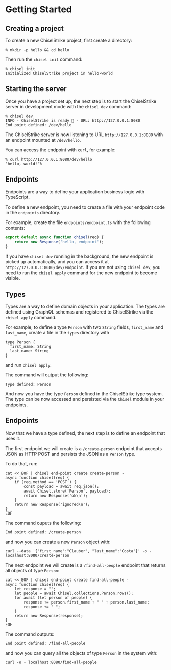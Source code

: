 # Getting Started

## Creating a project

To create a new ChiselStrike project, first create a directory:

```console
% mkdir -p hello && cd hello
```

Then run the `chisel init` command:

```console
% chisel init
Initialized ChiselStrike project in hello-world
```

## Starting the server

Once you have a project set up, the next step is to start the ChiselStrike
server in development mode with the `chisel dev` command:

```console
% chisel dev
INFO - ChiselStrike is ready 🚀 - URL: http://127.0.0.1:8080
End point defined: /dev/hello
```

The ChiselStrike server is now listening to URL `http://127.0.0.1:8080` with an
endpoint mounted at `/dev/hello`.

You can access the endpoint with `curl`, for example:

```
% curl http://127.0.0.1:8080/dev/hello
"hello, world!"%
```

## Endpoints

Endpoints are a way to define your application business logic with TypeScript.

To define a new endpoint, you need to create a file with your endpoint code in
the `endpoints` directory.

For example, create the file `endpoints/endpoint.ts` with the following
contents:

```typescript
export default async function chisel(req) {
    return new Response('hello, endpoint');
}
```

If you have `chisel dev` running in the background, the new endpoint is picked
up automatically, and you can access it at
`http://127.0.0.1:8080/dev/endpoint`. If you are not using `chisel dev`, you
need to run the `chisel apply` command for the new endpoint to become
visible.

## Types 

Types are a way to define domain objects in your application.
The types are defined using GraphQL schemas and registered to ChiselStrike via the `chisel apply` command.

For example, to define a type `Person` with two `String` fields,
`first_name` and `last_name`, create a file in the `types` directory with

```
type Person {
  first_name: String
  last_name: String
}
```

and run `chisel apply`.

The command will output the following:

```
Type defined: Person
```

And now you have the type `Person` defined in the ChiselStrike type system.
The type can be now accessed and persisted via the `Chisel` module in your endpoints.

## Endpoints

Now that we have a type defined, the next step is to define an endpoint that uses it.

The first endpoint we will create is a `/create-person` endpoint that accepts JSON as HTTP POST and persists the JSON as a `Person` type.

To do that, run:

```
cat << EOF | chisel end-point create create-person -
async function chisel(req) {
    if (req.method == 'POST') {
        const payload = await req.json();
        await Chisel.store('Person', payload);
        return new Response('ok\n');
    }
    return new Response('ignored\n');
}
EOF
```

The command ouputs the following:

```
End point defined: /create-person
```

and now you can create a new `Person` object with:

```
curl --data '{"first_name":"Glauber", "last_name":"Costa"}' -o - localhost:8080/create-person
```

The next endpoint we will create is a `/find-all-people` endpoint that returns all objects of type `Person`:

```
cat << EOF | chisel end-point create find-all-people -
async function chisel(req) {
    let response = "";
    let people = await Chisel.collections.Person.rows();
    for await (let person of people) {
        response += person.first_name + " " + person.last_name;
        response += " ";
    }
    return new Response(response);
}
EOF
```

The command outputs:

```
End point defined: /find-all-people
```

and now you can query all the objects of type `Person` in the system with:

```
curl -o - localhost:8080/find-all-people
```
